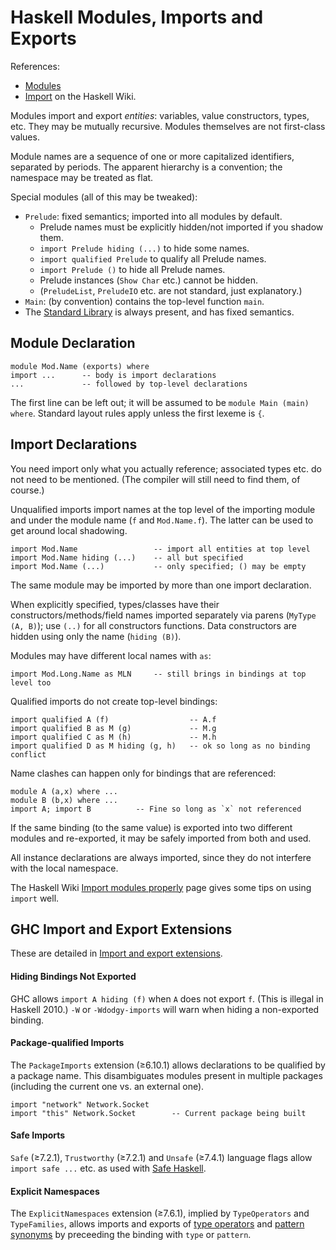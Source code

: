 Haskell Modules, Imports and Exports
====================================

References:
- [Modules][h2010-modules]
- [Import][hw-import] on the Haskell Wiki.

Modules import and export _entities_: variables, value constructors,
types, etc. They may be mutually recursive. Modules themselves are not
first-class values.

Module names are a sequence of one or more capitalized identifiers,
separated by periods. The apparent hierarchy is a convention; the
namespace may be treated as flat.

Special modules (all of this may be tweaked):
- `Prelude`: fixed semantics; imported into all modules by default.
  - Prelude names must be explicitly hidden/not imported if you shadow them.
  - `import Prelude hiding (...)` to hide some names.
  - `import qualified Prelude` to qualify all Prelude names.
  - `import Prelude ()` to hide all Prelude names.
  - Prelude instances (`Show Char` etc.) cannot be hidden.
  - (`PreludeList`, `PreludeIO` etc. are not standard, just explanatory.)
- `Main`: (by convention) contains the top-level function `main`.
- The [Standard Library] is always present, and has fixed semantics.


Module Declaration
------------------

    module Mod.Name (exports) where
    import ...      -- body is import declarations
    ...             -- followed by top-level declarations

The first line can be left out; it will be assumed to be `module Main
(main) where`. Standard layout rules apply unless the first lexeme is `{`.


Import Declarations
-------------------

You need import only what you actually reference; associated types
etc. do not need to be mentioned. (The compiler will still need to
find them, of course.)

Unqualified imports import names at the top level of the importing
module and under the module name (`f` and `Mod.Name.f`). The latter
can be used to get around local shadowing.

    import Mod.Name                 -- import all entities at top level
    import Mod.Name hiding (...)    -- all but specified
    import Mod.Name (...)           -- only specified; () may be empty

The same module may be imported by more than one import declaration.

When explicitly specified, types/classes have their
constructors/methods/field names imported separately via parens
(`MyType (A, B)`); use `(..)` for all constructors functions. Data
constructors are hidden using only the name (`hiding (B)`).

Modules may have different local names with `as`:

    import Mod.Long.Name as MLN     -- still brings in bindings at top level too

Qualified imports do not create top-level bindings:

    import qualified A (f)                  -- A.f
    import qualified B as M (g)             -- M.g
    import qualified C as M (h)             -- M.h
    import qualified D as M hiding (g, h)   -- ok so long as no binding conflict

Name clashes can happen only for bindings that are referenced:

    module A (a,x) where ...
    module B (b,x) where ...
    import A; import B          -- Fine so long as `x` not referenced

If the same binding (to the same value) is exported into two different
modules and re-exported, it may be safely imported from both and used.

All instance declarations are always imported, since they do not
interfere with the local namespace.

The Haskell Wiki [Import modules properly][hw-proper] page gives
some tips on using `import` well.


GHC Import and Export Extensions
--------------------------------

These are detailed in [Import and export extensions][ghc-ex-impexp].

#### Hiding Bindings Not Exported

GHC allows `import A hiding (f)` when `A` does not export `f`. (This
is illegal in Haskell 2010.) `-W` or `-Wdodgy-imports` will warn when
hiding a non-exported binding.

#### Package-qualified Imports

The `PackageImports` extension (≥6.10.1) allows declarations to be
qualified by a package name. This disambiguates modules present in
multiple packages (including the current one vs. an external one).

    import "network" Network.Socket
    import "this" Network.Socket        -- Current package being built

#### Safe Imports

`Safe` (≥7.2.1), `Trustworthy` (≥7.2.1) and `Unsafe` (≥7.4.1) language
flags allow `import safe ...` etc. as used with [Safe Haskell].

#### Explicit Namespaces

The `ExplicitNamespaces` extension (≥7.6.1), implied by
`TypeOperators` and `TypeFamilies`, allows imports and exports of
[type operators] and [pattern synonyms] by preceeding the binding with
`type` or `pattern`.



<!-------------------------------------------------------------------->
[ghc-ex-impexp]: https://downloads.haskell.org/~ghc/latest/docs/html/users_guide/glasgow_exts.html#import-and-export-extensions
[h2010-modules]: https://www.haskell.org/onlinereport/haskell2010/haskellch5.html
[hw-proper]: https://wiki.haskell.org/Import_modules_properly
[hw-import]: https://wiki.haskell.org/Import
[pattern synonyms]: https://downloads.haskell.org/~ghc/latest/docs/html/users_guide/glasgow_exts.html#patsyn-impexp
[safe haskell]: https://downloads.haskell.org/~ghc/latest/docs/html/users_guide/safe_haskell.html
[standard library]: https://www.haskell.org/onlinereport/haskell2010/haskellpa2.html
[type operators]: https://downloads.haskell.org/~ghc/latest/docs/html/users_guide/glasgow_exts.html#type-operators
